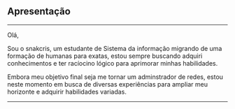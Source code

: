 ## Apresentação

---

Olá,

Sou o snakcris, um estudante de Sistema da informação migrando de uma formação de humanas para exatas, estou sempre buscando adquiri conhecimentos e ter racíocino lógico para aprimorar minhas habilidades.

Embora meu objetivo final seja me tornar um adminstrador de redes, estou neste momento em busca de diversas experiências para ampliar meu horizonte e adquirir habilidades variadas.



---
